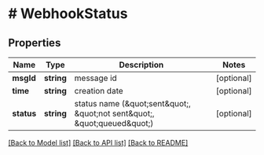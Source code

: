 # # WebhookStatus

## Properties

Name | Type | Description | Notes
------------ | ------------- | ------------- | -------------
**msgId** | **string** | message id | [optional] 
**time** | **string** | creation date | [optional] 
**status** | **string** | status name (\&quot;sent\&quot;, \&quot;not sent\&quot;, \&quot;queued\&quot;) | [optional] 

[[Back to Model list]](../../README.md#documentation-for-models) [[Back to API list]](../../README.md#documentation-for-api-endpoints) [[Back to README]](../../README.md)



